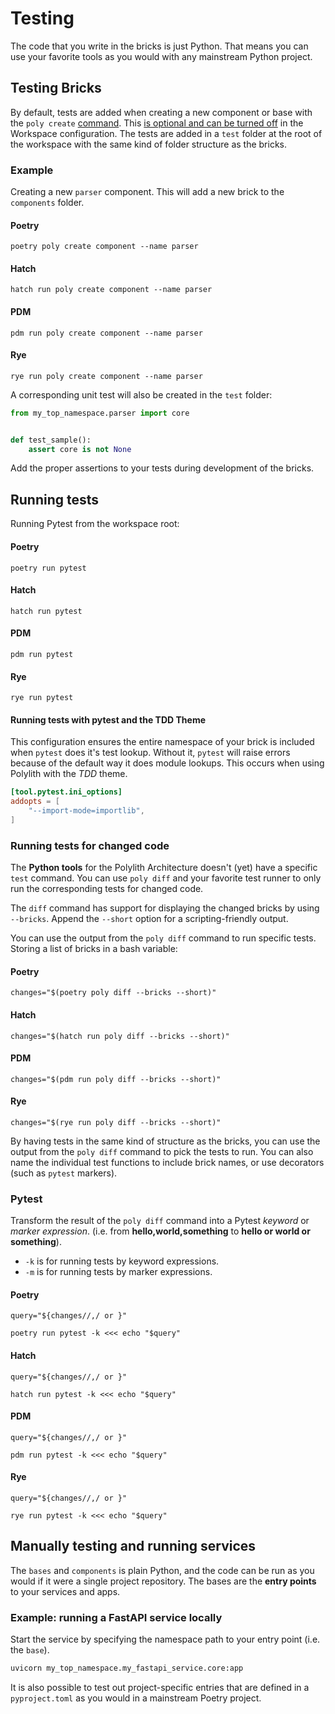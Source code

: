 # Testing
The code that you write in the bricks is just Python.
That means you can use your favorite tools as you would with any mainstream Python project.

## Testing Bricks
By default, tests are added when creating a new component or base with the `poly create` [command](commands.md).
This [is optional and can be turned off](configuration.md) in the Workspace configuration.
The tests are added in a `test` folder at the root of the workspace with the same kind of folder structure as the bricks.

### Example
Creating a new `parser` component. This will add a new brick to the `components` folder.

#### Poetry
``` shell
poetry poly create component --name parser
```

#### Hatch
``` shell
hatch run poly create component --name parser
```

#### PDM
``` shell
pdm run poly create component --name parser
```

#### Rye
``` shell
rye run poly create component --name parser
```

A corresponding unit test will also be created in the `test` folder:
``` python
from my_top_namespace.parser import core


def test_sample():
    assert core is not None
```

Add the proper assertions to your tests during development of the bricks.

## Running tests
Running Pytest from the workspace root:

#### Poetry
``` shell
poetry run pytest
```

#### Hatch
``` shell
hatch run pytest
```

#### PDM
``` shell
pdm run pytest
```

#### Rye
``` shell
rye run pytest
```

#### Running tests with pytest and the TDD Theme
This configuration ensures the entire namespace of your brick is included
when `pytest` does it's test lookup. Without it, `pytest` will raise errors
because of the default way it does module lookups. This occurs when using Polylith with the _TDD_ theme.

``` toml
[tool.pytest.ini_options]
addopts = [
    "--import-mode=importlib",
]
```

### Running tests for changed code
The __Python tools__ for the Polylith Architecture doesn't (yet) have a specific `test` command.
You can use `poly diff` and your favorite test runner to only run the corresponding tests for changed code.

The `diff` command has support for displaying the changed bricks by using `--bricks`.
Append the `--short` option for a scripting-friendly output.

You can use the output from the `poly diff` command to run specific tests.
Storing a list of bricks in a bash variable:

#### Poetry
``` shell
changes="$(poetry poly diff --bricks --short)"
```

#### Hatch
``` shell
changes="$(hatch run poly diff --bricks --short)"
```

#### PDM
``` shell
changes="$(pdm run poly diff --bricks --short)"
```

#### Rye
``` shell
changes="$(rye run poly diff --bricks --short)"
```

By having tests in the same kind of structure as the bricks,
you can use the output from the `poly diff` command to pick the tests to run.
You can also name the individual test functions to include brick names, or use decorators (such as `pytest` markers).

### Pytest
Transform the result of the `poly diff` command into a Pytest _keyword_ or _marker expression_.
(i.e. from __hello,world,something__ to __hello or world or something__).

- `-k` is for running tests by keyword expressions.
- `-m` is for running tests by marker expressions.

#### Poetry
``` shell
query="${changes//,/ or }"

poetry run pytest -k <<< echo "$query"
```

#### Hatch
``` shell
query="${changes//,/ or }"

hatch run pytest -k <<< echo "$query"
```

#### PDM
``` shell
query="${changes//,/ or }"

pdm run pytest -k <<< echo "$query"
```

#### Rye
``` shell
query="${changes//,/ or }"

rye run pytest -k <<< echo "$query"
```

## Manually testing and running services
The `bases` and `components` is plain Python,
and the code can be run as you would if it were a single project repository.
The bases are the __entry points__ to your services and apps.

### Example: running a FastAPI service locally
Start the service by specifying the namespace path to your entry point (i.e. the `base`).
``` bash
uvicorn my_top_namespace.my_fastapi_service.core:app
```

It is also possible to test out project-specific
entries that are defined in a `pyproject.toml` as you would in a mainstream Poetry project.
